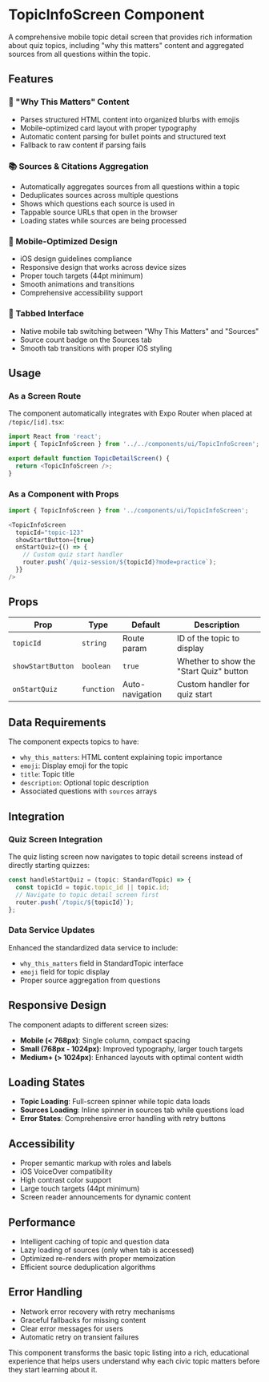 # TopicInfoScreen Component

A comprehensive mobile topic detail screen that provides rich information about quiz topics, including "why this matters" content and aggregated sources from all questions within the topic.

## Features

### 📖 "Why This Matters" Content
- Parses structured HTML content into organized blurbs with emojis
- Mobile-optimized card layout with proper typography
- Automatic content parsing for bullet points and structured text
- Fallback to raw content if parsing fails

### 📚 Sources & Citations Aggregation
- Automatically aggregates sources from all questions within a topic
- Deduplicates sources across multiple questions
- Shows which questions each source is used in
- Tappable source URLs that open in the browser
- Loading states while sources are being processed

### 🎨 Mobile-Optimized Design
- iOS design guidelines compliance
- Responsive design that works across device sizes
- Proper touch targets (44pt minimum)
- Smooth animations and transitions
- Comprehensive accessibility support

### 📱 Tabbed Interface
- Native mobile tab switching between "Why This Matters" and "Sources"
- Source count badge on the Sources tab
- Smooth tab transitions with proper iOS styling

## Usage

### As a Screen Route
The component automatically integrates with Expo Router when placed at `/topic/[id].tsx`:

```typescript
import React from 'react';
import { TopicInfoScreen } from '../../components/ui/TopicInfoScreen';

export default function TopicDetailScreen() {
  return <TopicInfoScreen />;
}
```

### As a Component with Props
```typescript
import { TopicInfoScreen } from '../components/ui/TopicInfoScreen';

<TopicInfoScreen 
  topicId="topic-123"
  showStartButton={true}
  onStartQuiz={() => {
    // Custom quiz start handler
    router.push(`/quiz-session/${topicId}?mode=practice`);
  }}
/>
```

## Props

| Prop | Type | Default | Description |
|------|------|---------|-------------|
| `topicId` | `string` | Route param | ID of the topic to display |
| `showStartButton` | `boolean` | `true` | Whether to show the "Start Quiz" button |
| `onStartQuiz` | `function` | Auto-navigation | Custom handler for quiz start |

## Data Requirements

The component expects topics to have:
- `why_this_matters`: HTML content explaining topic importance
- `emoji`: Display emoji for the topic
- `title`: Topic title
- `description`: Optional topic description
- Associated questions with `sources` arrays

## Integration

### Quiz Screen Integration
The quiz listing screen now navigates to topic detail screens instead of directly starting quizzes:

```typescript
const handleStartQuiz = (topic: StandardTopic) => {
  const topicId = topic.topic_id || topic.id;
  // Navigate to topic detail screen first
  router.push(`/topic/${topicId}`);
};
```

### Data Service Updates
Enhanced the standardized data service to include:
- `why_this_matters` field in StandardTopic interface
- `emoji` field for topic display
- Proper source aggregation from questions

## Responsive Design

The component adapts to different screen sizes:
- **Mobile (< 768px)**: Single column, compact spacing
- **Small (768px - 1024px)**: Improved typography, larger touch targets
- **Medium+ (> 1024px)**: Enhanced layouts with optimal content width

## Loading States

- **Topic Loading**: Full-screen spinner while topic data loads
- **Sources Loading**: Inline spinner in sources tab while questions load
- **Error States**: Comprehensive error handling with retry buttons

## Accessibility

- Proper semantic markup with roles and labels
- iOS VoiceOver compatibility
- High contrast color support
- Large touch targets (44pt minimum)
- Screen reader announcements for dynamic content

## Performance

- Intelligent caching of topic and question data
- Lazy loading of sources (only when tab is accessed)
- Optimized re-renders with proper memoization
- Efficient source deduplication algorithms

## Error Handling

- Network error recovery with retry mechanisms
- Graceful fallbacks for missing content
- Clear error messages for users
- Automatic retry on transient failures

This component transforms the basic topic listing into a rich, educational experience that helps users understand why each civic topic matters before they start learning about it. 